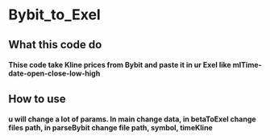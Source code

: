 ﻿# Bybit_to_Exel
## What this code do
#### Thise code take Kline prices from Bybit and paste it in ur Exel like mlTime-date-open-close-low-high
## How to use
#### u will change a lot of params. In main change data, in betaToExel change files path, in parseBybit change file path, symbol, timeKline
